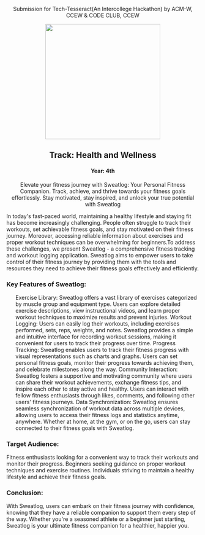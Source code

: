 <div align='center'>
  <p>Submission for Tech-Tesseract(An Intercollege Hackathon) by ACM-W, CCEW & CODE CLUB, CCEW</p>
  <img src = "https://github.com/vaishnavi-3969/Tech-Tesseract/assets/80088403/96f423aa-5b27-449f-8bb5-a35699909871" width="300px"/>  
  <h2>Track: Health and Wellness</h2>
  <h4>Year: 4th</h4>
  <p>Elevate your fitness journey with Sweatlog: Your Personal Fitness Companion. Track, achieve, and thrive towards your fitness goals effortlessly. Stay motivated, stay inspired, and unlock your true potential with Sweatlog</p>
  <div align='left'>
<p>
  In today's fast-paced world, maintaining a healthy lifestyle and staying fit has become increasingly challenging. People often struggle to track their workouts, set achievable fitness goals, and stay motivated on their fitness journey. Moreover, accessing reliable information about exercises and proper workout techniques can be overwhelming for beginners.To address these challenges, we present Sweatlog - a comprehensive fitness tracking and workout logging application. Sweatlog aims to empower users to take control of their fitness journey by providing them with the tools and resources they need to achieve their fitness goals effectively and efficiently.
</p>
<h3>Key Features of Sweatlog:</h3>
    <ul>
      Exercise Library: Sweatlog offers a vast library of exercises categorized by muscle group and equipment type. Users can explore detailed exercise descriptions, view instructional videos, and learn proper workout techniques to maximize results and prevent injuries.
    Workout Logging: Users can easily log their workouts, including exercises performed, sets, reps, weights, and notes. Sweatlog provides a simple and intuitive interface for recording workout sessions, making it convenient for users to track their progress over time.
    Progress Tracking: Sweatlog enables users to track their fitness progress with visual representations such as charts and graphs. Users can set personal fitness goals, monitor their progress towards achieving them, and celebrate milestones along the way.
    Community Interaction: Sweatlog fosters a supportive and motivating community where users can share their workout achievements, exchange fitness tips, and inspire each other to stay active and healthy. Users can interact with fellow fitness enthusiasts through likes, comments, and following other users' fitness journeys.
    Data Synchronization: Sweatlog ensures seamless synchronization of workout data across multiple devices, allowing users to access their fitness logs and statistics anytime, anywhere. Whether at home, at the gym, or on the go, users can stay connected to their fitness goals with Sweatlog.
    </ul>
<h3>Target Audience:</h3>
    Fitness enthusiasts looking for a convenient way to track their workouts and monitor their progress.
    Beginners seeking guidance on proper workout techniques and exercise routines.
    Individuals striving to maintain a healthy lifestyle and achieve their fitness goals.

<h3>Conclusion:</h3>
With Sweatlog, users can embark on their fitness journey with confidence, knowing that they have a reliable companion to support them every step of the way. Whether you're a seasoned athlete or a beginner just starting, Sweatlog is your ultimate fitness companion for a healthier, happier you.
  </div>
  
</div>
